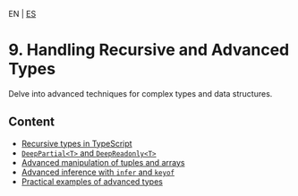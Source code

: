 <!-- MULTILANGUAJE MENU START -->
EN | [ES](https://lckpig.gitbook.io/es-practical-dev-handbook/typescript/recursive-advanced-types)
<!-- MULTILANGUAJE MENU END -->

# 9. Handling Recursive and Advanced Types

Delve into advanced techniques for complex types and data structures.

## Content
* [Recursive types in TypeScript](recursive-types.md)
* [`DeepPartial<T>` and `DeepReadonly<T>`](deep-partial-readonly.md)
* [Advanced manipulation of tuples and arrays](advanced-tuples-arrays.md)
* [Advanced inference with `infer` and `keyof`](advanced-inference.md)
* [Practical examples of advanced types](practical-examples.md) 